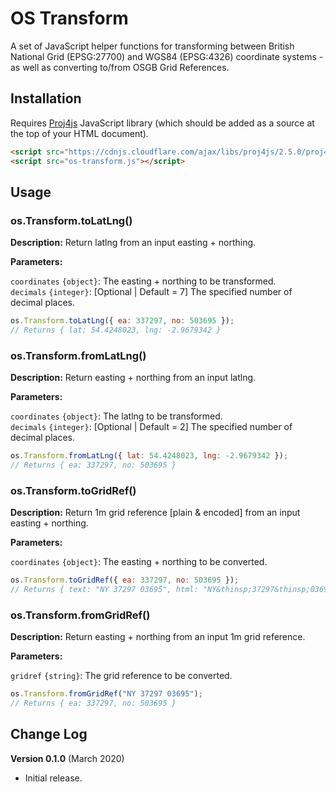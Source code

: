 # OS Transform

A set of JavaScript helper functions for transforming between British National Grid (EPSG:27700) and WGS84 (EPSG:4326) coordinate systems - as well as converting to/from OSGB Grid References.

## Installation

Requires [Proj4js](http://proj4js.org/) JavaScript library (which should be added as a source at the top of your HTML document).

```html
<script src="https://cdnjs.cloudflare.com/ajax/libs/proj4js/2.5.0/proj4.js"></script>
<script src="os-transform.js"></script>
```

## Usage

### os.Transform.toLatLng()

**Description:** Return latlng from an input easting + northing.

**Parameters:**

`coordinates` `{object}`: The easting + northing to be transformed.<br>
`decimals` `{integer}`: [Optional | Default = 7] The specified number of decimal places.

```js
os.Transform.toLatLng({ ea: 337297, no: 503695 });
// Returns { lat: 54.4248023, lng: -2.9679342 }
```

### os.Transform.fromLatLng()

**Description:** Return easting + northing from an input latlng.

**Parameters:**

`coordinates` `{object}`: The latlng to be transformed.<br>
`decimals` `{integer}`: [Optional | Default = 2] The specified number of decimal places.

```js
os.Transform.fromLatLng({ lat: 54.4248023, lng: -2.9679342 });
// Returns { ea: 337297, no: 503695 }
```

### os.Transform.toGridRef()

**Description:** Return 1m grid reference [plain & encoded] from an input easting + northing.

**Parameters:**

`coordinates` `{object}`: The easting + northing to be converted.

```js
os.Transform.toGridRef({ ea: 337297, no: 503695 });
// Returns { text: "NY 37297 03695", html: "NY&thinsp;37297&thinsp;03695" }
```

### os.Transform.fromGridRef()

**Description:** Return easting + northing from an input 1m grid reference.

**Parameters:**

`gridref` `{string}`: The grid reference to be converted.

```js
os.Transform.fromGridRef("NY 37297 03695");
// Returns { ea: 337297, no: 503695 }
```

## Change Log

**Version 0.1.0** (March 2020)
- Initial release.
